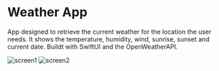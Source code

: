 # Weather App
App designed to retrieve the current weather for the location the user needs. 
It shows the temperature, humidity, wind, sunrise, sunset and current date.
Buildt with SwiftUI and the OpenWeatherAPI.


![screen1](https://user-images.githubusercontent.com/50807483/164955325-588a1f3c-d48d-4994-8dde-ee8af1225639.png)
![screen2](https://user-images.githubusercontent.com/50807483/164955329-d3927f5e-e712-4de3-9ec0-b3a4a2835c9c.png)
